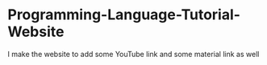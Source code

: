 # Programming-Language-Tutorial-Website
I make the website to add some YouTube link and some material link as well
